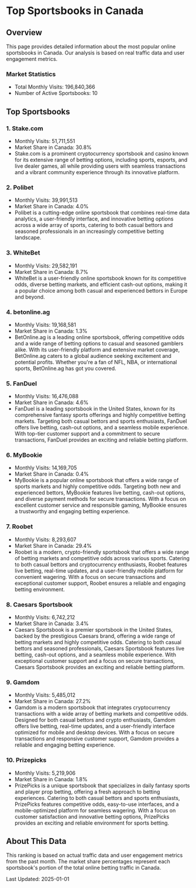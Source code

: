 # Top Sportsbooks in Canada

## Overview
This page provides detailed information about the most popular online sportsbooks in Canada. 
Our analysis is based on real traffic data and user engagement metrics.

### Market Statistics
- Total Monthly Visits: 196,840,366
- Number of Active Sportsbooks: 10

## Top Sportsbooks

### 1. Stake.com
- Monthly Visits: 51,711,551
- Market Share in Canada: 30.8%
- Stake.com is a prominent cryptocurrency sportsbook and casino known for its extensive range of betting options, including sports, esports, and live dealer games, all while providing users with seamless transactions and a vibrant community experience through its innovative platform.

### 2. Polibet
- Monthly Visits: 39,991,513
- Market Share in Canada: 4.0%
- Polibet is a cutting-edge online sportsbook that combines real-time data analytics, a user-friendly interface, and innovative betting options across a wide array of sports, catering to both casual bettors and seasoned professionals in an increasingly competitive betting landscape.

### 3. WhiteBet
- Monthly Visits: 29,582,191
- Market Share in Canada: 8.7%
- WhiteBet is a user-friendly online sportsbook known for its competitive odds, diverse betting markets, and efficient cash-out options, making it a popular choice among both casual and experienced bettors in Europe and beyond.

### 4. betonline.ag
- Monthly Visits: 19,168,581
- Market Share in Canada: 1.3%
-  BetOnline.ag is a leading online sportsbook, offering competitive odds and a wide range of betting options to casual and seasoned gamblers alike. With its user-friendly platform and extensive market coverage, BetOnline.ag caters to a global audience seeking excitement and potential profits. Whether you're a fan of NFL, NBA, or international sports, BetOnline.ag has got you covered.

### 5. FanDuel
- Monthly Visits: 16,476,088
- Market Share in Canada: 4.6%
-  FanDuel is a leading sportsbook in the United States, known for its comprehensive fantasy sports offerings and highly competitive betting markets. Targeting both casual bettors and sports enthusiasts, FanDuel offers live betting, cash-out options, and a seamless mobile experience. With top-tier customer support and a commitment to secure transactions, FanDuel provides an exciting and reliable betting platform.

### 6. MyBookie
- Monthly Visits: 14,169,705
- Market Share in Canada: 0.4%
-  MyBookie is a popular online sportsbook that offers a wide range of sports markets and highly competitive odds. Targeting both new and experienced bettors, MyBookie features live betting, cash-out options, and diverse payment methods for secure transactions. With a focus on excellent customer service and responsible gaming, MyBookie ensures a trustworthy and engaging betting experience.

### 7. Roobet
- Monthly Visits: 8,293,607
- Market Share in Canada: 29.4%
-  Roobet is a modern, crypto-friendly sportsbook that offers a wide range of betting markets and competitive odds across various sports. Catering to both casual bettors and cryptocurrency enthusiasts, Roobet features live betting, real-time updates, and a user-friendly mobile platform for convenient wagering. With a focus on secure transactions and exceptional customer support, Roobet ensures a reliable and engaging betting environment.

### 8. Caesars Sportsbook
- Monthly Visits: 6,742,212
- Market Share in Canada: 3.4%
-  Caesars Sportsbook is a premier sportsbook in the United States, backed by the prestigious Caesars brand, offering a wide range of betting markets and highly competitive odds. Catering to both casual bettors and seasoned professionals, Caesars Sportsbook features live betting, cash-out options, and a seamless mobile experience. With exceptional customer support and a focus on secure transactions, Caesars Sportsbook provides an exciting and reliable betting platform.

### 9. Gamdom
- Monthly Visits: 5,485,012
- Market Share in Canada: 27.2%
-  Gamdom is a modern sportsbook that integrates cryptocurrency transactions with a wide array of betting markets and competitive odds. Designed for both casual bettors and crypto enthusiasts, Gamdom offers live betting, real-time updates, and a user-friendly interface optimized for mobile and desktop devices. With a focus on secure transactions and responsive customer support, Gamdom provides a reliable and engaging betting experience.

### 10. Prizepicks
- Monthly Visits: 5,219,906
- Market Share in Canada: 1.8%
-  PrizePicks is a unique sportsbook that specializes in daily fantasy sports and player prop betting, offering a fresh approach to betting experiences. Catering to both casual bettors and sports enthusiasts, PrizePicks features competitive odds, easy-to-use interfaces, and a mobile-optimized platform for seamless wagering. With a focus on customer satisfaction and innovative betting options, PrizePicks provides an exciting and reliable environment for sports betting.


## About This Data
This ranking is based on actual traffic data and user engagement metrics from the past month. 
The market share percentages represent each sportsbook's portion of the total online betting traffic in Canada.

Last Updated: 2025-01-01

